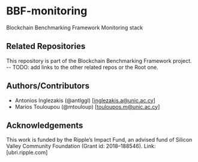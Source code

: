 # BBF-monitoring
Blockchain Benchmarking Framework Monitoring stack

## Related Repositories
This repository is part of the Blockchain Benchmarking Framework project.
-- TODO: add links to the other related repos or the Root one.



## Authors/Contributors
* Antonios Inglezakis (@antIggl) [inglezakis.a@unic.ac.cy]
* Marios Touloupou (@mtouloup) [touloupos.m@unic.ac.cy]

## Acknowledgements
This work is funded by the Ripple’s Impact Fund, an advised fund of Silicon Valley Community Foundation (Grant id: 2018–188546). Link: [ubri.ripple.com]
